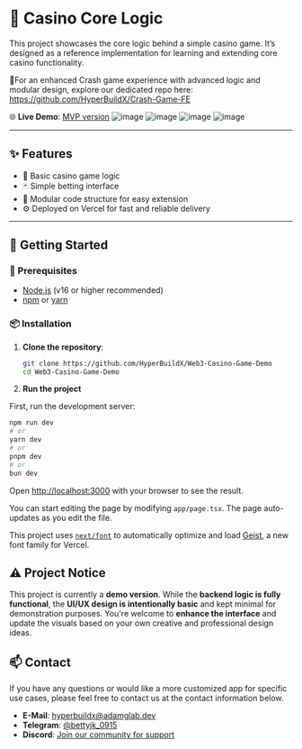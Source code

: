 # 🎰 Casino Core Logic

This project showcases the core logic behind a simple casino game. It’s designed as a reference implementation for learning and extending core casino functionality.

🚀For an enhanced Crash game experience with advanced logic and modular design, explore our dedicated repo here: https://github.com/HyperBuildX/Crash-Game-FE

🌐 **Live Demo**: [MVP version](http://170.205.30.33:3000/)
![image](https://github.com/user-attachments/assets/09298dd7-8c46-467f-817d-0c12976226b3)
![image](https://github.com/user-attachments/assets/da090469-1d51-4429-bb21-6655f6aa1e9c)
![image](https://github.com/user-attachments/assets/b2b90fef-83c3-4f65-b58d-7fca437c874c)
![image](https://github.com/user-attachments/assets/a732dae3-f60a-4d3b-9763-569e44d5284c)

---

## ✨ Features

- 🎲 Basic casino game logic
- 🃏 Simple betting interface
- 🧩 Modular code structure for easy extension
- ⚙️ Deployed on Vercel for fast and reliable delivery

---

## 🚀 Getting Started

### 🔧 Prerequisites

- [Node.js](https://nodejs.org/) (v16 or higher recommended)
- [npm](https://www.npmjs.com/) or [yarn](https://yarnpkg.com/)

### 📦 Installation

1. **Clone the repository**:

   ```bash
   git clone https://github.com/HyperBuildX/Web3-Casino-Game-Demo
   cd Web3-Casino-Game-Demo

   ```

2. **Run the project**

First, run the development server:

```bash
npm run dev
# or
yarn dev
# or
pnpm dev
# or
bun dev
```

Open [http://localhost:3000](http://localhost:3000) with your browser to see the result.

You can start editing the page by modifying `app/page.tsx`. The page auto-updates as you edit the file.

This project uses [`next/font`](https://nextjs.org/docs/app/building-your-application/optimizing/fonts) to automatically optimize and load [Geist](https://vercel.com/font), a new font family for Vercel.

## ⚠️ Project Notice

This project is currently a **demo version**. While the **backend logic is fully functional**, the **UI/UX design is intentionally basic** and kept minimal for demonstration purposes.
You're welcome to **enhance the interface** and update the visuals based on your own creative and professional design ideas.

## 📫 Contact

If you have any questions or would like a more customized app for specific use cases, please feel free to contact us at the contact information below.

- **E-Mail**: hyperbuildx@adamglab.dev
- **Telegram**: [@bettyjk_0915](https://t.me/bettyjk_0915)
- **Discord**: [Join our community for support](https://discord.gg/zxYWHjzCYu)
